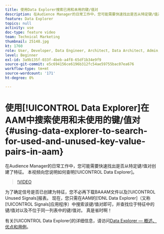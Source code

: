 ```yaml
---
title: 使用Data Explorer搜索已用和未用的键/值对
description: 在Audience Manager的日常工作中，您可能需要快速找出是否从特定键/值对创建了特征。 本视频向您说明如何使用Data Explorer查找。
feature: Data Explorer
topics: null
activity: use
doc-type: feature video
team: Technical Marketing
thumbnail: 25148.jpg
kt: 1760
role: User, Developer, Data Engineer, Architect, Data Architect, Admin, Leader
level: Beginner
exl-id: 3a9b135f-033f-4beb-a4f8-65df1b34e9f9
source-git-commit: e5c694156ce6196b312fc54ae59755bac07ea676
workflow-type: tm+mt
source-wordcount: '171'
ht-degree: 0%

---
```


# 使用[!UICONTROL Data Explorer]在AAM中搜索使用和未使用的键/值对 {#using-data-explorer-to-search-for-used-and-unused-key-value-pairs-in-aam}

在Audience Manager的日常工作中，您可能需要快速找出是否从特定键/值对创建了特征。 本视频向您说明如何查明[!UICONTROL Data Explorer]。

>[!VIDEO](https://video.tv.adobe.com/v/25148/?quality=12)

为了确定信号是否已创建为特征，您不必再下载BAAAM文件以及[!UICONTROL Unused Signals]报表。 现在，您只需在AAM的[!DNL Data Explorer]（又称[!UICONTROL Signals]应用程序）中搜索该键/值对即可，并查找位于特征中的键/值对以及不位于同一列表中的键/值对。 真是省时啊！

有关[!UICONTROL Data Explorer]的详细信息，请访问[Data Explorer — 概述、优点和用例](https://experienceleague.adobe.com/docs/audience-manager/user-guide/features/data-explorer/data-explorer-overview.html?lang=zh-Hans)。
